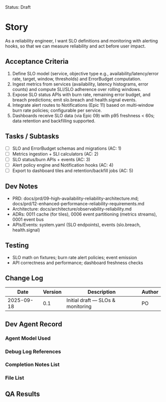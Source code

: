 Status: Draft

# Story
As a reliability engineer,
I want SLO definitions and monitoring with alerting hooks,
so that we can measure reliability and act before user impact.

## Acceptance Criteria
1. Define SLO model (service, objective type e.g., availability/latency/error rate, target, window, thresholds) and ErrorBudget computation.
2. Ingest metrics from services (availability, latency histograms, error counts) and compute SLI/SLO adherence over rolling windows.
3. Expose SLO status APIs with burn rate, remaining error budget, and breach predictions; emit slo.breach and health.signal events.
4. Integrate alert routes to Notifications (Epic 11) based on multi‑window burn rate policies; configurable per service.
5. Dashboards receive SLO data (via Epic 09) with p95 freshness < 60s; data retention and backfilling supported.

## Tasks / Subtasks
- [ ] SLO and ErrorBudget schemas and migrations (AC: 1)
- [ ] Metrics ingestion + SLI calculators (AC: 2)
- [ ] SLO status/burn APIs + events (AC: 3)
- [ ] Alert policy engine and Notification hooks (AC: 4)
- [ ] Export to dashboard tiles and retention/backfill jobs (AC: 5)

## Dev Notes
- PRD: docs/prd/09-high-availability-reliability-architecture.md; docs/prd/12-enhanced-performance-reliability-requirements.md
- Architecture: docs/architecture/observability-reliability.md
- ADRs: 0011 cache (for tiles), 0006 event partitioning (metrics streams), 0001 event bus
- APIs/Events: system.yaml (SLO endpoints), events (slo.breach, health.signal)

## Testing
- SLO math on fixtures; burn rate alert policies; event emission
- API correctness and performance; dashboard freshness checks

## Change Log
| Date       | Version | Description                               | Author |
|------------|---------|-------------------------------------------|--------|
| 2025-09-18 | 0.1     | Initial draft — SLOs & monitoring         | PO     |

## Dev Agent Record

### Agent Model Used
<record at implementation time>

### Debug Log References
<links at implementation time>

### Completion Notes List
<notes at implementation time>

### File List
<files at implementation time>

## QA Results
<QA to fill>

